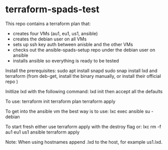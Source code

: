 # terraform-spads-test
This repo contains a terraform plan that:
- creates four VMs (au1, eu1, us1, ansible)
- creates the debian user on all VMs
- sets up ssh key auth between anisble and the other VMs
- checks out the ansible-spads-setup repo under the debian user on ansible
- installs ansible so everything is ready to be tested

Install the prerequisites:
sudo apt install snapd
sudo snap install lxd
and terraform (from deb-get, install the binary manually, or install their official repo )

Initlize lxd with the following command:
lxd init
then accept all the defaults

To use:
terraform init
terraform plan
terraform apply

To get into the ansible vm the best way is to use:
lxc exec ansible su - debian

To start fresh either use terraform apply with the destroy flag or:
lxc rm -f au1 eu1 us1 ansible
terraform apply

Note:
When using hostnames append .lxd to the host, for example us1.lxd.
